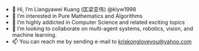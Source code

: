 - 👋 Hi, I’m Liangyawei Kuang (匡梁亚伟) @klyw1998
- 👀 I’m interested in Pure Mathematics and Algorithms
- 🌱 I’m highly addicted in Computer Science and related exciting topics
- 💞️ I’m looking to collaborate on multi-agent systems, robotics, vision, and machine learning.
- 📫 You can reach me by sending e-mail to kriskongloveyou@yahoo.com

<!---
klyw1998/klyw1998 is a ✨ special ✨ repository because its `README.md` (this file) appears on your GitHub profile.
You can click the Preview link to take a look at your changes.
--->
